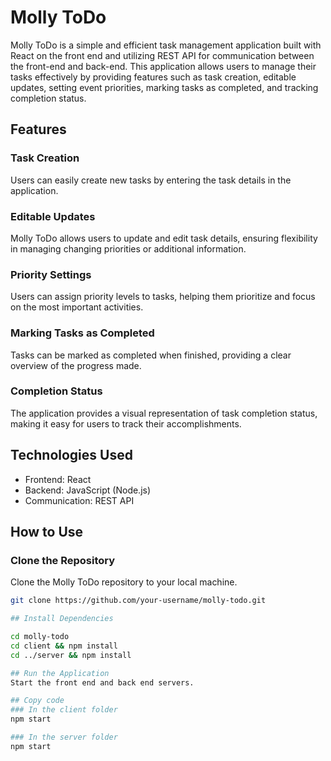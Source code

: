 # Molly ToDo

Molly ToDo is a simple and efficient task management application built with React on the front end and utilizing REST API for communication between the front-end and back-end. This application allows users to manage their tasks effectively by providing features such as task creation, editable updates, setting event priorities, marking tasks as completed, and tracking completion status.

## Features

### Task Creation

Users can easily create new tasks by entering the task details in the application.

### Editable Updates

Molly ToDo allows users to update and edit task details, ensuring flexibility in managing changing priorities or additional information.

### Priority Settings

Users can assign priority levels to tasks, helping them prioritize and focus on the most important activities.

### Marking Tasks as Completed

Tasks can be marked as completed when finished, providing a clear overview of the progress made.

### Completion Status

The application provides a visual representation of task completion status, making it easy for users to track their accomplishments.

## Technologies Used

- Frontend: React
- Backend: JavaScript (Node.js)
- Communication: REST API

## How to Use

### Clone the Repository

Clone the Molly ToDo repository to your local machine.

```bash
git clone https://github.com/your-username/molly-todo.git

## Install Dependencies

cd molly-todo 
cd client && npm install 
cd ../server && npm install 

## Run the Application
Start the front end and back end servers.

## Copy code
### In the client folder
npm start

### In the server folder
npm start


